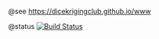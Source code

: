 @see https://dicekrigingclub.github.io/www

@status [![Build Status](https://travis-ci.org/IRSN/DiceKriging.png)](https://travis-ci.org/IRSN/DiceKriging)

